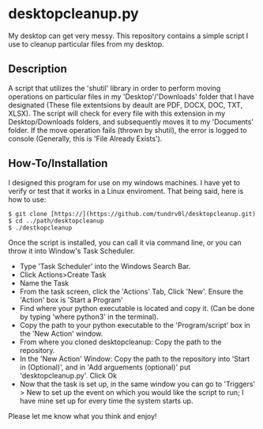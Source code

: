 # desktopcleanup.py

My desktop can get very messy. This repository contains a simple script I use to cleanup particular files from my desktop. 

## Description

A script that utilizes the 'shutil' library in order to perform moving operations on particular files in my 'Desktop'/'Downloads' folder that I have designated (These file extentsions by deault are PDF, DOCX, DOC, TXT, XLSX). The script will check for every file with this extension in my Desktop/Downloads folders, and subsequently moves it to my 'Documents' folder. If the move operation fails (thrown by shutil), the error is logged to console (Generally, this is 'File Already Exists').

## How-To/Installation

I designed this program for use on my windows machines. I have yet to verify or test that it works in a Linux enviroment. That being said, here is how to use: 

```
$ git clone [https://](https://github.com/tundrv0l/desktopcleanup.git)
$ cd ../path/desktopcleanup
$ ./destkopcleanup
```
Once the script is installed, you can call it via command line, or you can throw it into Window's Task Scheduler. 
* Type 'Task Scheduler' into the Windows Search Bar.
* Click Actions>Create Task
* Name the Task
* From the task screen, click the 'Actions' Tab, Click 'New'. Ensure the 'Action' box is 'Start a Program'
* Find where your python executable is located and copy it. (Can be done by typing 'where python3' in the terminal).
* Copy the path to your python executable to the 'Program/script' box in the 'New Action' window.
* From where you cloned desktopcleanup: Copy the path to the repository.
* In the 'New Action' Window: Copy the path to the repository into 'Start in (Optional)', and in 'Add arguements (optional)' put 'desktopcleanup.py'. Click Ok
* Now that the task is set up, in the same window you can go to 'Triggers' > New to set up the event on which you would like the script to run; I have mine set up for every time the system starts up.


Please let me know what you think and enjoy!
